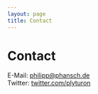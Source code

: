 ```yaml
---
layout: page
title: Contact
---
```

# Contact #

E-Mail: [philipp@phansch.de](mailto:philipp@phansch.de)  
Twitter: [twitter.com/plyturon](http://twitter.com/plyturon "Twitter")
